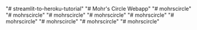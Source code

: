 "# streamlit-to-heroku-tutorial" 
"# Mohr's Circle Webapp" 
"# mohrscircle" 
"# mohrscircle" 
"# mohrscircle" 
"# mohrscircle" 
"# mohrscircle" 
"# mohrscircle" 
"# mohrscircle" 
"# mohrscircle" 
"# mohrscircle" 
